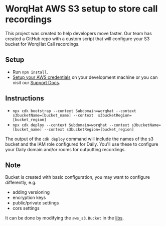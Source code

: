 # WorqHat AWS S3 setup to store call recordings

This project was created to help developers move faster. Our team has created a GitHub repo with 
a custom script that will configure your S3 bucket for WorqHat Call recordings.

## Setup

- Run `npm install`.
- [Setup your AWS credentials](https://docs.aws.amazon.com/sdk-for-java/v1/developer-guide/setup-credentials.html) on your development machine or you 
  can visit our [Support Docs](https://support.worqhat.com/en/support/solutions/articles/84000371663-storing-worqhat-video-call-recordings-in-a-custom-amazon-s3-bucket).

## Instructions

- `npx cdk bootstrap --context Subdomain=worqhat --context s3bucketName=[bucket_name] --context  s3bucketRegion=[bucket_region]`
- `npx cdk deploy --context Subdomain=worqhat --context s3bucketName=[bucket_name] --context s3bucketRegion=[bucket_region]`

The output of the `cdk deploy` command will include the names of the
s3 bucket and the IAM role configured for Daily.
You'll use these to configure your Daily domain and/or rooms for
outputting recordings.

## Note

Bucket is created with basic configuration, you may want to configure differently, e.g.

- adding versioning
- encryption keys
- public/private settings
- cors settings

It can be done by modifying the `aws_s3.Bucket` in the [libs](./lib/daily-recordings-bucket-stack.ts).
